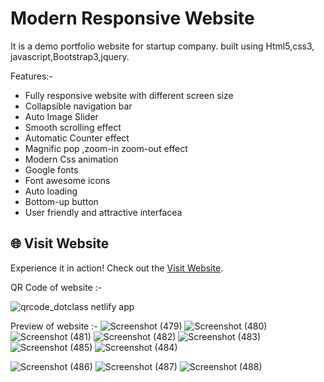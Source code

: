 # Modern Responsive Website

It is a demo portfolio website for startup company. built using Html5,css3, javascript,Bootstrap3,jquery.

Features:-

- Fully responsive website with different screen size
- Collapsible navigation bar
- Auto Image Slider
- Smooth scrolling effect
- Automatic Counter effect
- Magnific pop ,zoom-in zoom-out effect
- Modern Css animation
- Google fonts
- Font awesome icons
- Auto loading
- Bottom-up button
- User friendly and attractive interfacea

## 🌐 Visit Website

Experience it in action! Check out the <a href="https://dotclass.netlify.app/" target="_blank">Visit Website</a>.

QR Code of website :-

![qrcode_dotclass netlify app](https://user-images.githubusercontent.com/54750602/119879379-cc3c8180-bf48-11eb-82a7-64c528b4649a.png)

Preview of website :-
![Screenshot (479)](https://user-images.githubusercontent.com/54750602/119869324-b9707f80-bf3d-11eb-8f08-484540a9acc5.png)
![Screenshot (480)](https://user-images.githubusercontent.com/54750602/119865942-df942080-bf39-11eb-8f2d-dd874d77a2bb.png)
![Screenshot (481)](https://user-images.githubusercontent.com/54750602/119869355-c1302400-bf3d-11eb-826b-71db7ea70eda.png)
![Screenshot (482)](https://user-images.githubusercontent.com/54750602/119869268-a65daf80-bf3d-11eb-8fff-8185ffd23c36.png)
![Screenshot (483)](https://user-images.githubusercontent.com/54750602/119869363-c42b1480-bf3d-11eb-8116-5aa43d6c186f.png)
![Screenshot (485)](https://user-images.githubusercontent.com/54750602/119869844-5501f000-bf3e-11eb-8701-1327d5faeeee.png)
![Screenshot (484)](https://user-images.githubusercontent.com/54750602/119869374-c7be9b80-bf3d-11eb-8aa6-46d74c516650.png)

![Screenshot (486)](https://user-images.githubusercontent.com/54750602/119870990-99da5680-bf3f-11eb-873b-3cb8b22a2d8a.png)
![Screenshot (487)](https://user-images.githubusercontent.com/54750602/119870082-95fa0480-bf3e-11eb-8b8d-69ed89ebdd52.png)
![Screenshot (488)](https://user-images.githubusercontent.com/54750602/119870404-f721d800-bf3e-11eb-977a-b6ff1cbf5abd.png)
